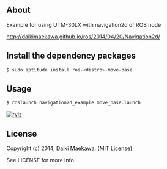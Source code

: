 ## About

Example for using UTM-30LX with navigation2d of ROS node

http://daikimaekawa.github.io/ros/2014/04/20/Navigation2d/

## Install the dependency packages

```sh
$ sudo aptitude install ros-<distro>-move-base
```

## Usage

```sh
$ roslaunch navigation2d_example move_base.launch
```    
    
[![rviz](http://img.youtube.com/vi/c68E9-21fkw/0.jpg)](https://www.youtube.com/watch?v=c68E9-21fkw)    
    
## License

Copyright (c) 2014, [Daiki Maekawa](http://daikimaekawa.strikingly.com/). (MIT License)

See LICENSE for more info.
